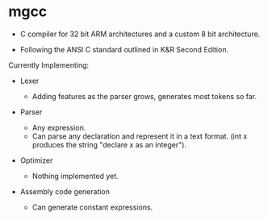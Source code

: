 # mgcc
- C compiler for 32 bit ARM architectures and a custom 8 bit architecture.

- Following the ANSI C standard outlined in K&R Second Edition.

Currently Implementing:
- Lexer
    - Adding features as the parser grows, generates most tokens so far.

- Parser
    - Any expression.
    - Can parse any declaration and represent it in a text format. (int x produces the string "declare x as an integer").
    
- Optimizer
    - Nothing implemented yet.

- Assembly code generation
    - Can generate constant expressions.
